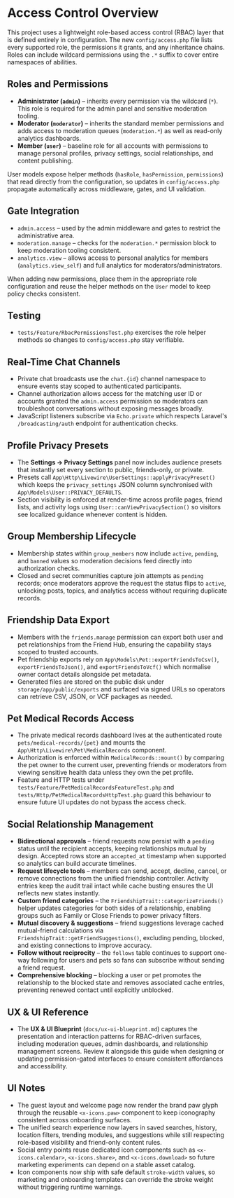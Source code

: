 # Access Control Overview

This project uses a lightweight role-based access control (RBAC) layer that is defined entirely in configuration. The new `config/access.php` file lists every supported role, the permissions it grants, and any inheritance chains. Roles can include wildcard permissions using the `.*` suffix to cover entire namespaces of abilities.

## Roles and Permissions
- **Administrator (`admin`)** – inherits every permission via the wildcard (`*`). This role is required for the admin panel and sensitive moderation tooling.
- **Moderator (`moderator`)** – inherits the standard member permissions and adds access to moderation queues (`moderation.*`) as well as read-only analytics dashboards.
- **Member (`user`)** – baseline role for all accounts with permissions to manage personal profiles, privacy settings, social relationships, and content publishing.

User models expose helper methods (`hasRole`, `hasPermission`, `permissions`) that read directly from the configuration, so updates in `config/access.php` propagate automatically across middleware, gates, and UI validation.

## Gate Integration
- `admin.access` – used by the admin middleware and gates to restrict the administrative area.
- `moderation.manage` – checks for the `moderation.*` permission block to keep moderation tooling consistent.
- `analytics.view` – allows access to personal analytics for members (`analytics.view_self`) and full analytics for moderators/administrators.

When adding new permissions, place them in the appropriate role configuration and reuse the helper methods on the `User` model to keep policy checks consistent.

## Testing
- `tests/Feature/RbacPermissionsTest.php` exercises the role helper methods so changes to `config/access.php` stay verifiable.

## Real-Time Chat Channels
- Private chat broadcasts use the `chat.{id}` channel namespace to ensure events stay scoped to authenticated participants.
- Channel authorization allows access for the matching user ID or accounts granted the `admin.access` permission so moderators can troubleshoot conversations without exposing messages broadly.
- JavaScript listeners subscribe via `Echo.private` which respects Laravel's `/broadcasting/auth` endpoint for authentication checks.

## Profile Privacy Presets
- The **Settings → Privacy Settings** panel now includes audience presets that instantly set every section to public, friends-only, or private.
- Presets call `App\Http\Livewire\UserSettings::applyPrivacyPreset()` which keeps the `privacy_settings` JSON column synchronised with `App\Models\User::PRIVACY_DEFAULTS`.
- Section visibility is enforced at render-time across profile pages, friend lists, and activity logs using `User::canViewPrivacySection()` so visitors see localized guidance whenever content is hidden.

## Group Membership Lifecycle
- Membership states within `group_members` now include `active`, `pending`, and `banned` values so moderation decisions feed directly into authorization checks.
- Closed and secret communities capture join attempts as `pending` records; once moderators approve the request the status flips to `active`, unlocking posts, topics, and analytics access without requiring duplicate records.

## Friendship Data Export
- Members with the `friends.manage` permission can export both user and pet relationships from the Friend Hub, ensuring the capability stays scoped to trusted accounts.
- Pet friendship exports rely on `App\Models\Pet::exportFriendsToCsv()`, `exportFriendsToJson()`, and `exportFriendsToVcf()` which normalise owner contact details alongside pet metadata.
- Generated files are stored on the public disk under `storage/app/public/exports` and surfaced via signed URLs so operators can retrieve CSV, JSON, or VCF packages as needed.

## Pet Medical Records Access
- The private medical records dashboard lives at the authenticated route `pets/medical-records/{pet}` and mounts the `App\Http\Livewire\Pet\MedicalRecords` component.
- Authorization is enforced within `MedicalRecords::mount()` by comparing the pet owner to the current user, preventing friends or moderators from viewing sensitive health data unless they own the pet profile.
- Feature and HTTP tests under `tests/Feature/PetMedicalRecordsFeatureTest.php` and `tests/Http/PetMedicalRecordsHttpTest.php` guard this behaviour to ensure future UI updates do not bypass the access check.

## Social Relationship Management
- **Bidirectional approvals** – friend requests now persist with a `pending` status until the recipient accepts, keeping relationships mutual by design. Accepted rows store an `accepted_at` timestamp when supported so analytics can build accurate timelines.
- **Request lifecycle tools** – members can send, accept, decline, cancel, or remove connections from the unified friendship controller. Activity entries keep the audit trail intact while cache busting ensures the UI reflects new states instantly.
- **Custom friend categories** – the `FriendshipTrait::categorizeFriends()` helper updates categories for both sides of a relationship, enabling groups such as Family or Close Friends to power privacy filters.
- **Mutual discovery & suggestions** – friend suggestions leverage cached mutual-friend calculations via `FriendshipTrait::getFriendSuggestions()`, excluding pending, blocked, and existing connections to improve accuracy.
- **Follow without reciprocity** – the `follows` table continues to support one-way following for users and pets so fans can subscribe without sending a friend request.
- **Comprehensive blocking** – blocking a user or pet promotes the relationship to the blocked state and removes associated cache entries, preventing renewed contact until explicitly unblocked.

## UX & UI Reference
- The **UX & UI Blueprint** (`docs/ux-ui-blueprint.md`) captures the presentation and interaction patterns for RBAC-driven surfaces, including moderation queues, admin dashboards, and relationship management screens. Review it alongside this guide when designing or updating permission-gated interfaces to ensure consistent affordances and accessibility.
## UI Notes
- The guest layout and welcome page now render the brand paw glyph through the reusable `<x-icons.paw>` component to keep iconography consistent across onboarding surfaces.
- The unified search experience now layers in saved searches, history, location filters, trending modules, and suggestions while still respecting role-based visibility and friend-only content rules.
- Social entry points reuse dedicated icon components such as `<x-icons.calendar>`, `<x-icons.share>`, and `<x-icons.download>` so future marketing experiments can depend on a stable asset catalog.
- Icon components now ship with safe default `stroke-width` values, so marketing and onboarding templates can override the stroke weight without triggering runtime warnings.
